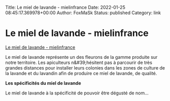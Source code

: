 Title: Le miel de lavande - mielinfrance
Date: 2022-01-25 08:45:17.369978+00:00
Author: FoxMaSk 
Status: published
Category: link


# Le miel de lavande - mielinfrance

[Le miel de lavande - mielinfrance](https://www.mielinfrance.fr/miel-et-apiculture/le-miel-de-lavande/)


Le miel de lavande représente un des fleurons de la gamme produite sur
notre territoire. Les apiculteurs n\&#39;hésitent pas à parcourir de très
grandes distances pour installer leurs colonies dans les zones de
culture de la lavande et du lavandin afin de produire ce miel de
lavande, de qualité.

**Les spécificités du miel de lavande**

Le miel de lavande à la spécificité de pouvoir être dégusté de nom...
